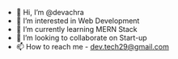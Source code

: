 - 👋 Hi, I’m @devachra
- 👀 I’m interested in Web Development 
- 🌱 I’m currently learning MERN Stack
- 💞️ I’m looking to collaborate on Start-up 
- 📫 How to reach me - dev.tech29@gmail.com

<!---
devachra/devachra is a ✨ special ✨ repository because its `README.md` (this file) appears on your GitHub profile.
You can click the Preview link to take a look at your changes.
--->
